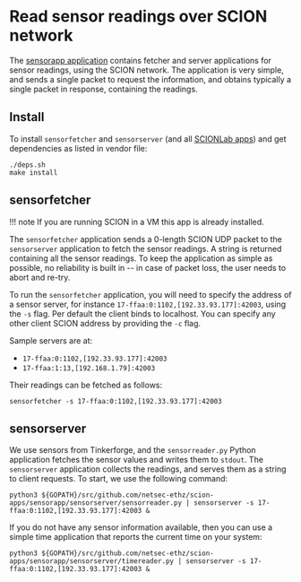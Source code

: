 
# Read sensor readings over SCION network

The [sensorapp application](https://github.com/netsec-ethz/scion-apps/) contains fetcher and server applications for sensor readings, using the SCION network. The application is very simple, and sends a single packet to request the information, and obtains typically a single packet in response, containing the readings.

## Install

To install `sensorfetcher` and `sensorserver` (and all [SCIONLab apps](https://github.com/netsec-ethz/scion-apps)) and get dependencies as listed in vendor file:
```shell
./deps.sh
make install
```

## sensorfetcher

!!! note
    If you are running SCION in a VM this app is already installed.

The `sensorfetcher` application sends a 0-length SCION UDP packet to the `sensorserver` application to fetch the sensor readings. A string is returned containing all the sensor readings. To keep the application as simple as possible, no reliability is built in -- in case of packet loss, the user needs to abort and re-try.

To run the `sensorfetcher` application, you will need to specify the address of a sensor server, for instance `17-ffaa:0:1102,[192.33.93.177]:42003`, using the `-s` flag. Per default the client binds to localhost. You can specify any other client SCION address by providing the `-c` flag.

Sample servers are at:

* `17-ffaa:0:1102,[192.33.93.177]:42003`
* `17-ffaa:1:13,[192.168.1.79]:42003`

Their readings can be fetched as follows:

```shell
sensorfetcher -s 17-ffaa:0:1102,[192.33.93.177]:42003
```

## sensorserver

We use sensors from Tinkerforge, and the `sensorreader.py` Python application fetches the sensor values and writes them to `stdout`. The `sensorserver` application collects the readings, and serves them as a string to client requests. To start, we use the following command:

```shell
python3 ${GOPATH}/src/github.com/netsec-ethz/scion-apps/sensorapp/sensorserver/sensorreader.py | sensorserver -s 17-ffaa:0:1102,[192.33.93.177]:42003 &
```

If you do not have any sensor information available, then you can use a simple time application that reports the current time on your system:

```shell
python3 ${GOPATH}/src/github.com/netsec-ethz/scion-apps/sensorapp/sensorserver/timereader.py | sensorserver -s 17-ffaa:0:1102,[192.33.93.177]:42003 &
```
